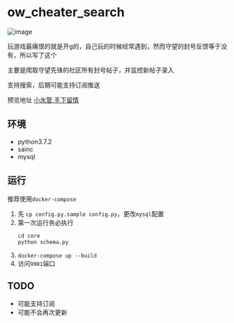 # ow_cheater_search

![image](https://engigu.coding.net/p/imagestore/d/imagestore/git/raw/back/store/3f766b0c18c63c57a15904db037fc61f.png)

玩游戏最痛恨的就是开g的，自己玩的时候经常遇到，然而守望的封号反馈等于没有，所以写了这个

主要是爬取守望先锋的社区所有封号帖子，并监控新帖子录入

支持搜索，后期可能支持订阅推送

预览地址 [小水管,手下留情](http://ten.sooko.club:9901/#/)

## 环境
 -  python3.7.2
 -  sainc
 -  mysql

## 运行
推荐使用`docker-compose`
1. 先 `cp config.py.sample config.py`，更改`mysql`配置
2. 第一次运行务必执行
    ```shell
    cd core
    python schema.py
    ```
3. `docker-compose up --build`
4. 访问`9901`端口

## TODO
 - 可能支持订阅
 - 可能不会再次更新